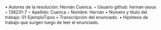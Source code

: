 • Autores de la resolución: Hernán Cuenca. 
◦ Usuario github: hernan-jesus 
◦ 138231-7 
◦ Apellido: Cuenca 
◦ Nombre: Hernán 
• Número y título del trabajo: 01-EjemploTipos 
• Transcripción del enunciado. 
• Hipótesis de trabajo que surgen luego de leer el enunciado.
